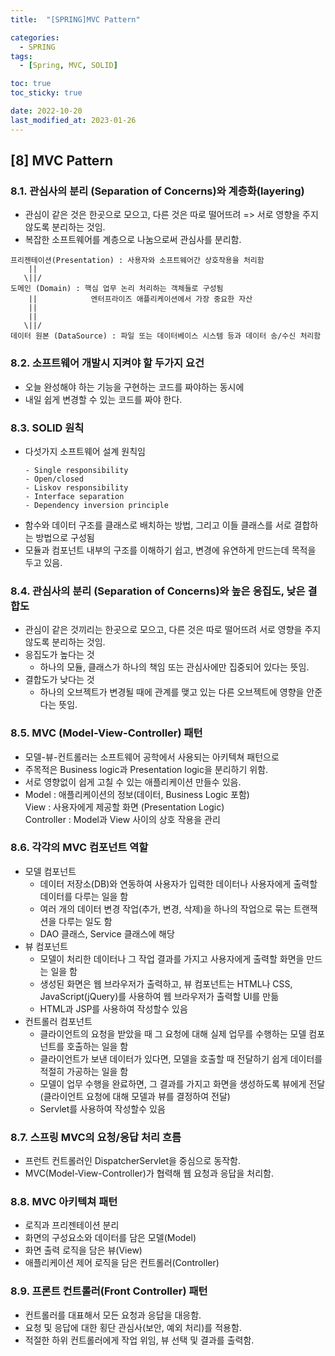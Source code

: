 ```yaml
---
title:  "[SPRING]MVC Pattern" 

categories:
  - SPRING
tags:
  - [Spring, MVC, SOLID]

toc: true
toc_sticky: true

date: 2022-10-20
last_modified_at: 2023-01-26
---
```

[8] MVC Pattern
---
### 8.1. 관심사의 분리 (Separation of Concerns)와 계층화(layering)  
- 관심이 같은 것은 한곳으로 모으고, 다른 것은 따로 떨어뜨려
   => 서로 영향을 주지 않도록 분리하는 것임.
- 복잡한 소프트웨어를 계층으로 나눔으로써 관심사를 분리함.
```
프리젠테이션(Presentation) : 사용자와 소프트웨어간 상호작용을 처리함 
    ||               
   \||/
도메인 (Domain) : 핵심 업무 논리 처리하는 객체들로 구성됨
    ||            엔터프라이즈 애플리케이션에서 가장 중요한 자산
    ||
    ||
   \||/
데이터 원본 (DataSource) : 파일 또는 데이터베이스 시스템 등과 데이터 송/수신 처리함   
```
  
### 8.2. 소프트웨어 개발시 지켜야 할 두가지 요건  
- 오늘 완성해야 하는 기능을 구현하는 코드를 짜야하는 동시에 
- 내일 쉽게 변경할 수 있는 코드를 짜야 한다.

### 8.3. SOLID 원칙  
- 다섯가지 소프트웨어 설계 원칙임
  ```
  - Single responsibility 
  - Open/closed
  - Liskov responsibility
  - Interface separation
  - Dependency inversion principle
  ```  
- 함수와 데이터 구조를 클래스로 배치하는 방법, 그리고 이들 클래스를 서로 결합하는 방법으로 구성됨
- 모듈과 컴포넌트 내부의 구조를 이해하기 쉽고, 변경에 유연하게 만드는데 목적을 두고 있음.

### 8.4. 관심사의 분리 (Separation of Concerns)와 높은 응집도, 낮은 결합도   
- 관심이 같은 것끼리는 한곳으로 모으고, 
   다른 것은 따로 떨어뜨려 서로 영향을 주지 않도록 분리하는 것임.
- 응집도가 높다는 것
  - 하나의 모듈, 클래스가 하나의 책임 또는 관심사에만 집중되어 있다는 뜻임.
- 결합도가 낮다는 것
  - 하나의 오브젝트가 변경될 때에 관계를 맺고 있는 다른 오브젝트에 영향을 안준다는 뜻임.             

### 8.5. MVC (Model-View-Controller) 패턴 
- 모델-뷰-컨트롤러는 소프트웨어 공학에서 사용되는 아키텍쳐 패턴으로 
- 주목적은 Business logic과 Presentation logic을 분리하기 위함.   
- 서로 영향없이 쉽게 고칠 수 있는 애플리케이션 만들수 있음.
- Model : 애플리케이션의 정보(데이터, Business Logic 포함)  
  View : 사용자에게 제공할 화면 (Presentation Logic)  
  Controller : Model과 View 사이의 상호 작용을 관리 

### 8.6. 각각의 MVC 컴포넌트 역할 
- 모델 컴포넌트
  - 데이터 저장소(DB)와 연동하여 사용자가 입력한 데이터나 사용자에게 출력할 데이터를 다루는 일을 함
  - 여러 개의 데이터 변경 작업(추가, 변경, 삭제)을 하나의 작업으로 묶는 트랜잭션을 다루는 일도 함   
  - DAO 클래스, Service 클래스에 해당 
- 뷰 컴포넌트 
  - 모델이 처리한 데이터나 그 작업 결과를 가지고 사용자에게 출력할 화면을 만드는 일을 함
  - 생성된 화면은 웹 브라우저가 출력하고, 뷰 컴포넌트는 HTML나 CSS, JavaScript(jQuery)를 사용하여 웹 브라우저가 출력할 UI를 만듦
  - HTML과 JSP를 사용하여 작성할수 있음    
- 컨트롤러 컴포넌트 
  - 클라이언트의 요청을 받았을 때 그 요청에 대해 실제 업무를 수행하는 모델 컴포넌트를 호출하는 일을 함
  - 클라이언트가 보낸 데이터가 있다면, 모델을 호출할 때 전달하기 쉽게 데이터를 적절히 가공하는 일을 함
  - 모델이 업무 수행을 완료하면, 그 결과를 가지고 화면을 생성하도록 뷰에게 전달 (클라이언트 요청에 대해 모델과 뷰를 결정하여 전달)
  - Servlet를 사용하여 작성할수 있음 

### 8.7. 스프링 MVC의 요청/응답 처리 흐름
- 프런트 컨트롤러인 DispatcherServlet을 중심으로 동작함.
- MVC(Model-View-Controller)가 협력해 웹 요청과 응답을 처리함.

### 8.8. MVC 아키텍쳐 패턴 
- 로직과 프리젠테이션 분리 
- 화면의 구성요소와 데이터를 담은 모델(Model)
- 화면 출력 로직을 담은 뷰(View)
- 애플리케이션 제어 로직을 담은 컨트롤러(Controller)  

### 8.9. 프론트 컨트롤러(Front Controller) 패턴
- 컨트롤러를 대표해서 모든 요청과 응답을 대응함.
- 요청 및 응답에 대한 횡단 관심사(보안, 예외 처리)를 적용함.  
- 적절한 하위 컨트롤러에게 작업 위임, 뷰 선택 및 결과를 출력함.